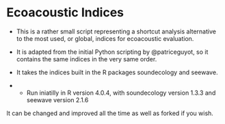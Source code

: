 # Ecoacoustic Indices

- This is a rather small script representing a shortcut analysis alternative to the most used, or global, indices for ecoacoustic evaluation.

- It is adapted from the initial Python scripting by @patriceguyot, so it contains the same indices in the very same order.

- It takes the indices built in the R packages soundecology and seewave.

- - Run iniatilly in R version 4.0.4, with soundecology version 1.3.3 and seewave version 2.1.6

It can be changed and improved all the time as well as forked if you wish.

